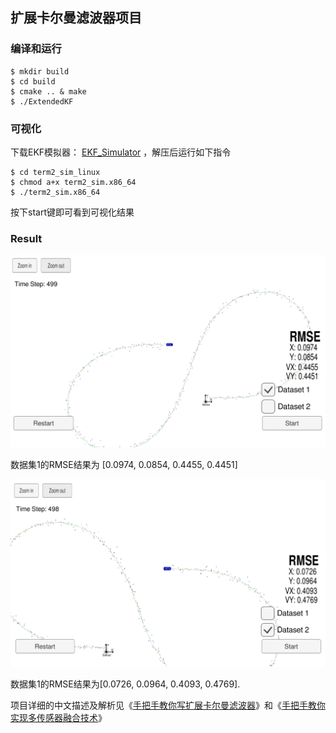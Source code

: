 ## 扩展卡尔曼滤波器项目

### 编译和运行

```
$ mkdir build
$ cd build
$ cmake .. & make
$ ./ExtendedKF
```

### 可视化

下载EKF模拟器： [EKF_Simulator](https://github.com/udacity/self-driving-car-sim/releases/) ，解压后运行如下指令

```
$ cd term2_sim_linux
$ chmod a+x term2_sim.x86_64
$ ./term2_sim.x86_64
```

按下start键即可看到可视化结果

### Result

![DataSet 1 Result](./readme_pic/dataset1_result.png)

数据集1的RMSE结果为 [0.0974, 0.0854, 0.4455, 0.4451]

![DataSet 2 Result](./readme_pic/dataset2_result.png)

数据集1的RMSE结果为[0.0726, 0.0964, 0.4093, 0.4769].



项目详细的中文描述及解析见《[手把手教你写扩展卡尔曼滤波器](https://zhuanlan.zhihu.com/p/63641680)》和《[手把手教你实现多传感器融合技术](https://zhuanlan.zhihu.com/p/67139241)》